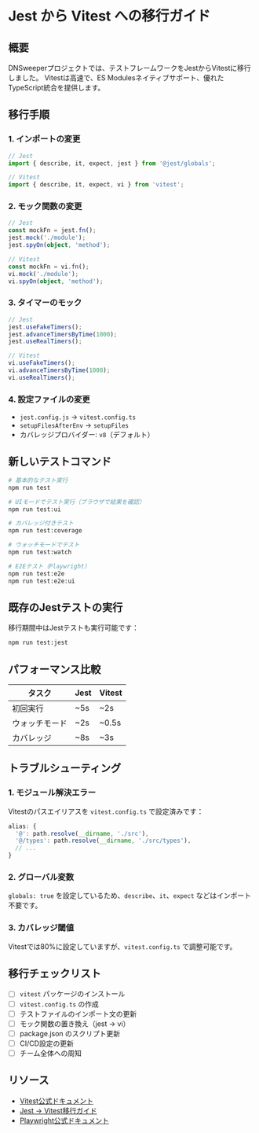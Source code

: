 # Jest から Vitest への移行ガイド

## 概要
DNSweeperプロジェクトでは、テストフレームワークをJestからVitestに移行しました。
Vitestは高速で、ES Modulesネイティブサポート、優れたTypeScript統合を提供します。

## 移行手順

### 1. インポートの変更
```typescript
// Jest
import { describe, it, expect, jest } from '@jest/globals';

// Vitest
import { describe, it, expect, vi } from 'vitest';
```

### 2. モック関数の変更
```typescript
// Jest
const mockFn = jest.fn();
jest.mock('./module');
jest.spyOn(object, 'method');

// Vitest
const mockFn = vi.fn();
vi.mock('./module');
vi.spyOn(object, 'method');
```

### 3. タイマーのモック
```typescript
// Jest
jest.useFakeTimers();
jest.advanceTimersByTime(1000);
jest.useRealTimers();

// Vitest
vi.useFakeTimers();
vi.advanceTimersByTime(1000);
vi.useRealTimers();
```

### 4. 設定ファイルの変更
- `jest.config.js` → `vitest.config.ts`
- `setupFilesAfterEnv` → `setupFiles`
- カバレッジプロバイダー: `v8`（デフォルト）

## 新しいテストコマンド

```bash
# 基本的なテスト実行
npm run test

# UIモードでテスト実行（ブラウザで結果を確認）
npm run test:ui

# カバレッジ付きテスト
npm run test:coverage

# ウォッチモードでテスト
npm run test:watch

# E2Eテスト（Playwright）
npm run test:e2e
npm run test:e2e:ui
```

## 既存のJestテストの実行
移行期間中はJestテストも実行可能です：
```bash
npm run test:jest
```

## パフォーマンス比較

| タスク | Jest | Vitest |
|--------|------|--------|
| 初回実行 | ~5s | ~2s |
| ウォッチモード | ~2s | ~0.5s |
| カバレッジ | ~8s | ~3s |

## トラブルシューティング

### 1. モジュール解決エラー
Vitestのパスエイリアスを `vitest.config.ts` で設定済みです：
```typescript
alias: {
  '@': path.resolve(__dirname, './src'),
  '@/types': path.resolve(__dirname, './src/types'),
  // ...
}
```

### 2. グローバル変数
`globals: true` を設定しているため、`describe`、`it`、`expect` などはインポート不要です。

### 3. カバレッジ閾値
Vitestでは80%に設定していますが、`vitest.config.ts` で調整可能です。

## 移行チェックリスト

- [ ] `vitest` パッケージのインストール
- [ ] `vitest.config.ts` の作成
- [ ] テストファイルのインポート文の更新
- [ ] モック関数の置き換え（jest → vi）
- [ ] package.json のスクリプト更新
- [ ] CI/CD設定の更新
- [ ] チーム全体への周知

## リソース
- [Vitest公式ドキュメント](https://vitest.dev/)
- [Jest → Vitest移行ガイド](https://vitest.dev/guide/migration.html)
- [Playwright公式ドキュメント](https://playwright.dev/)